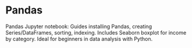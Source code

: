 # Pandas
Pandas Jupyter notebook: Guides installing Pandas, creating Series/DataFrames, sorting, indexing. Includes Seaborn boxplot for income by category. Ideal for beginners in data analysis with Python.
